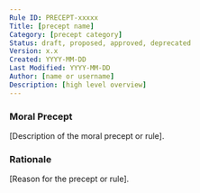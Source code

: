 ```yaml
---
Rule ID: PRECEPT-xxxxx
Title: [precept name]
Category: [precept category]
Status: draft, proposed, approved, deprecated
Version: x.x
Created: YYYY-MM-DD
Last Modified: YYYY-MM-DD
Author: [name or username]
Description: [high level overview]
---
```


### Moral Precept
[Description of the moral precept or rule].

### Rationale
[Reason for the precept or rule].
